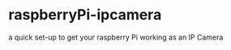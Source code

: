 raspberryPi-ipcamera
====================

a quick set-up to get your raspberry Pi working as an IP Camera
